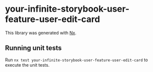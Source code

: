# your-infinite-storybook-user-feature-user-edit-card

This library was generated with [Nx](https://nx.dev).

## Running unit tests

Run `nx test your-infinite-storybook-user-feature-user-edit-card` to execute the unit tests.
